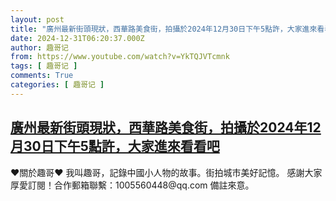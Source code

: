 ```yaml
---
layout: post
title: "廣州最新街頭現狀，西華路美食街，拍攝於2024年12月30日下午5點許，大家進來看看吧"
date: 2024-12-31T06:20:37.000Z
author: 趣哥记
from: https://www.youtube.com/watch?v=YkTQJVTcmnk
tags: [ 趣哥记 ]
comments: True
categories: [ 趣哥记 ]
---
```

<!--1735626037000-->
[廣州最新街頭現狀，西華路美食街，拍攝於2024年12月30日下午5點許，大家進來看看吧](https://www.youtube.com/watch?v=YkTQJVTcmnk)
------

<div>
♥關於趣哥♥  我叫趣哥，記錄中國小人物的故事。街拍城市美好記憶。  感謝大家厚愛訂閱！合作郵箱聯繫：1005560448@qq.com 備註來意。
</div>
